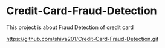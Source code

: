 # Credit-Card-Fraud-Detection
This project is about Fraud Detection of credit card

https://github.com/shiva201/Credit-Card-Fraud-Detection.git
